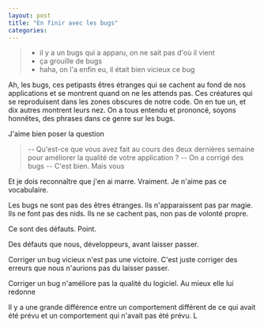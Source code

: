 ```yaml
---
layout: post
title: "En finir avec les bugs"
categories:
---
```

> - il y a un bugs qui a apparu, on ne sait pas d'où il vient
> - ça grouille de bugs
> - haha, on l'a enfin eu, il était bien vicieux ce bug

Ah, les bugs, ces petipasts êtres étranges qui se cachent au fond de nos applications et se montrent quand on ne les attends pas. Ces créatures qui se reproduisent dans les zones obscures de notre code. On en tue un, et dix autres montrent leurs nez.
On a tous entendu et prononcé, soyons honnêtes, des phrases dans ce genre sur les bugs.


J'aime bien poser la question 

> -- Qu'est-ce que vous avez fait au cours des deux dernières semaine pour améliorer la qualité de votre application ?
> -- On a corrigé des bugs
> -- C'est bien. Mais vous 




Et je dois reconnaître que j'en ai marre. Vraiment. Je n'aime pas ce vocabulaire.

Les bugs ne sont pas des êtres étranges. Ils n'apparaissent pas par magie. Ils ne font pas des nids. Ils ne se cachent pas, non pas de volonté propre. 

Ce sont des défauts. Point.

Des défauts que nous, développeurs, avant laisser passer.

Corriger un bug vicieux n'est pas une victoire. C'est juste corriger des erreurs que nous n'aurions pas du laisser passer.

Corriger un bug n'améliore pas la qualité du logiciel. Au mieux elle lui redonne


Il y a une grande différence entre un comportement différent de ce qui avait été prévu et un comportement qui n'avait pas été prévu.
L